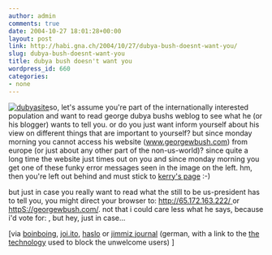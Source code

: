 ```yaml
---
author: admin
comments: true
date: 2004-10-27 18:01:28+00:00
layout: post
link: http://habi.gna.ch/2004/10/27/dubya-bush-doesnt-want-you/
slug: dubya-bush-doesnt-want-you
title: dubya bush doesn't want you
wordpress_id: 660
categories:
- none
---
```


[![dubyasite](http://habi.gna.ch/blog/images/dubyasite-tm.jpg)](http://habi.gna.ch/blog/images/dubyasite.jpg)so, let's assume you're part of the internationally interested population and want to read george dubya bushs weblog to see what he (or his blogger) wants to tell you. or do you just want inform yourself about his view on different things that are important to yourself? but since monday morning you cannot  access his website (www.georgewbush.com) from europe (or just about any other part of the non-us-world)? since quite a long time the website just times out on you and since monday morning you get one of these funky error messages seen in the image on the left. hm, then you're left out behind and must stick to [kerry's page](http://www.johnkerry.com) :-)

but just in case you really want to read what the still to be us-president has to tell you, you might direct your browser to: [http://65.172.163.222/ ](http://65.172.163.222/) or [httpS://georgewbush.com/](https://georgewbush.com/).
not that i could care less what he says, because i'd vote for: </bush>, but hey, just in case...

[via [boinboing](http://www.boingboing.net/2004/10/27/president_bushs_webs.html), [joi.ito](http://joi.ito.com/archives/2004/10/27/wwwgeorgewbushcom.html#comments), [haslo](http://www.haslo.ch/permalink_424~en) or [jimmiz journal](http://jimmiz.blogg.de/eintrag.php?id=679) (german, with a link to the [the technology](http://www.akamai.com/en/html/services/edge_how_it_works.html) used to block the unwelcome users) ]
